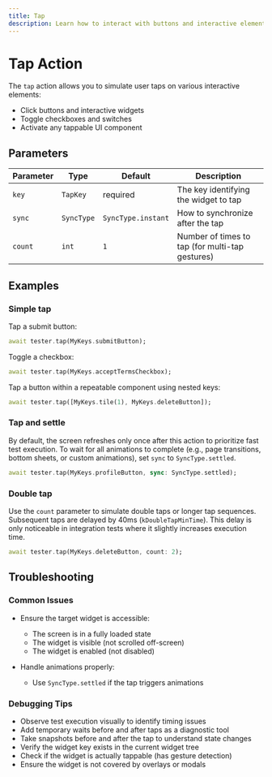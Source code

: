 ```yaml
---
title: Tap
description: Learn how to interact with buttons and interactive elements using the tap action in taptest
---
```


# Tap Action

The `tap` action allows you to simulate user taps on various interactive elements:

- Click buttons and interactive widgets
- Toggle checkboxes and switches
- Activate any tappable UI component

## Parameters

| Parameter | Type | Default | Description |
|-----------|------|---------|-------------|
| `key` | `TapKey` | required | The key identifying the widget to tap |
| `sync` | `SyncType` | `SyncType.instant` | How to synchronize after the tap |
| `count` | `int` | `1` | Number of times to tap (for multi-tap gestures) |

## Examples

### Simple tap

Tap a submit button:

```dart
await tester.tap(MyKeys.submitButton);
```

Toggle a checkbox:

```dart
await tester.tap(MyKeys.acceptTermsCheckbox);
```

Tap a button within a repeatable component using nested keys:

```dart
await tester.tap([MyKeys.tile(1), MyKeys.deleteButton]);
```

### Tap and settle

By default, the screen refreshes only once after this action to prioritize fast test execution. To wait for all animations to complete (e.g., page transitions, bottom sheets, or custom animations), set `sync` to `SyncType.settled`.

```dart
await tester.tap(MyKeys.profileButton, sync: SyncType.settled);
```

### Double tap

Use the `count` parameter to simulate double taps or longer tap sequences. Subsequent taps are delayed by 40ms (`kDoubleTapMinTime`). This delay is only noticeable in integration tests where it slightly increases execution time.

```dart
await tester.tap(MyKeys.deleteButton, count: 2);
```

## Troubleshooting

### Common Issues

- Ensure the target widget is accessible:
  - The screen is in a fully loaded state
  - The widget is visible (not scrolled off-screen)
  - The widget is enabled (not disabled)

- Handle animations properly:
  - Use `SyncType.settled` if the tap triggers animations

### Debugging Tips

- Observe test execution visually to identify timing issues
- Add temporary waits before and after taps as a diagnostic tool
- Take snapshots before and after the tap to understand state changes
- Verify the widget key exists in the current widget tree
- Check if the widget is actually tappable (has gesture detection)
- Ensure the widget is not covered by overlays or modals
